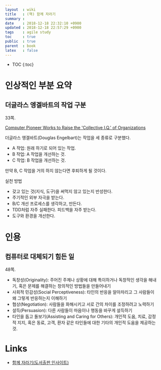 ```yaml
---
layout  : wiki
title   : (책) 함께 자라기
summary : 
date    : 2018-12-18 22:32:10 +0900
updated : 2018-12-18 22:57:29 +0900
tags    : agile study
toc     : true
public  : true
parent  : book
latex   : false
---
```

* TOC
{:toc}

# 인상적인 부분 요약

## 더글라스 엥겔바트의 작업 구분

33쪽.

[Computer Pioneer Works to Raise the 'Collective I.Q.' of Organizations](https://archive.nytimes.com/www.nytimes.com/library/cyber/digicom/1007digicom.html )

더글라스 엥겔바트(Douglas Engelbart)는 작업을 세 종류로 구분했다.

* A 작업: 원래 하기로 되어 있는 작업.
* B 작업: A 작업을 개선하는 것.
* C 작업: B 작업을 개선하는 것.

만약 B, C 작업을 거의 하지 않는다면 후퇴하게 될 것이다.

실천 방법

* 갖고 있는 것(지식, 도구)을 써먹지 않고 있는지 반성한다.
* 주기적인 외부 자극을 받는다.
* B/C 개선 프로세스를 생각하고, 만든다.
* TDD처럼 자주 실패한다. 피드백을 자주 받는다.
* 도구와 환경을 개선한다.

# 인용

## 컴퓨터로 대체되기 힘든 일

48쪽.

* 독창성(Originality): 주어진 주제나 상황에 대해 특이하거나 독창적인 생각을 해내기, 혹은 문제를 해결하는 창의적인 방법들을 만들어내기
* 사회적 민감성(Social Perceptiveness): 타인의 반응을 알아차리고 그 사람들이 왜 그렇게 반응하는지 이해하기
* 협상(Negotiation): 사람들을 화해시키고 서로 간의 차이를 조정하려고 노력하기
* 설득(Persuasion): 다른 사람들이 마음이나 행동을 바꾸게 설득하기
* 타인을 돕고 돌보기(Assisting and Caring for Others): 개인적 도움, 치료, 감정적 지지, 혹은 동료, 고객, 환자 같은 타인들에 대한 기타의 개인적 도움을 제공하는 것.


# Links

* [함께 자라기(도서출판 인사이트)](http://www.insightbook.co.kr/13227 )

